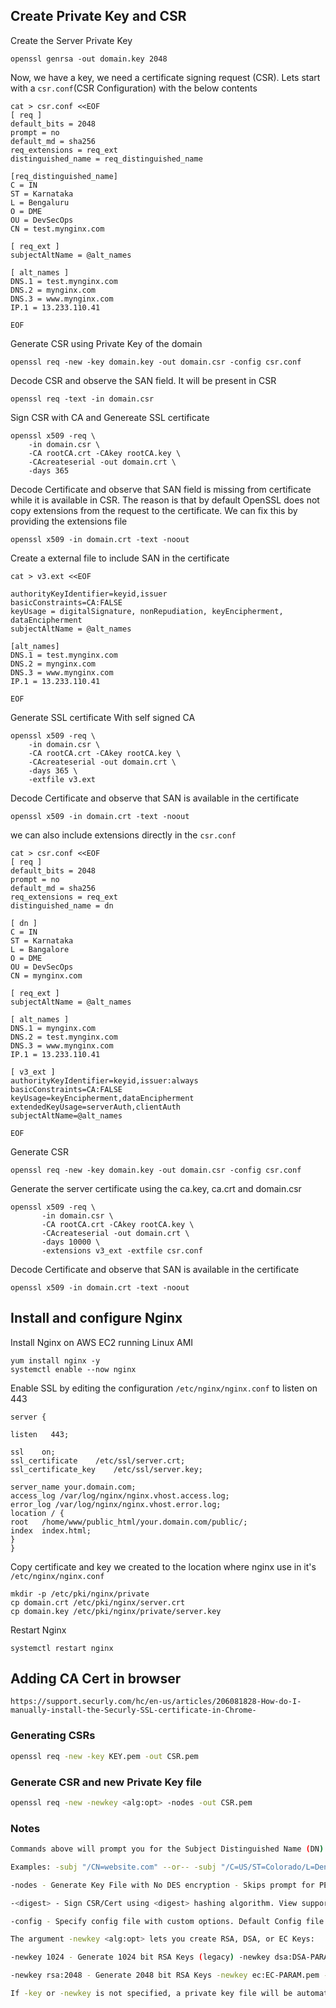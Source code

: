## Create Private Key and CSR

Create the Server Private Key

```
openssl genrsa -out domain.key 2048
```

Now, we have a key, we need a certificate signing request (CSR). Lets start with a `csr.conf`(CSR Configuration) with the below contents

```
cat > csr.conf <<EOF
[ req ]
default_bits = 2048
prompt = no
default_md = sha256
req_extensions = req_ext
distinguished_name = req_distinguished_name

[req_distinguished_name]
C = IN
ST = Karnataka
L = Bengaluru
O = DME
OU = DevSecOps
CN = test.mynginx.com

[ req_ext ]
subjectAltName = @alt_names

[ alt_names ]
DNS.1 = test.mynginx.com
DNS.2 = mynginx.com
DNS.3 = www.mynginx.com 
IP.1 = 13.233.110.41

EOF
```

Generate CSR using Private Key of the domain

```
openssl req -new -key domain.key -out domain.csr -config csr.conf
```

Decode CSR and observe the SAN field. It will be present in CSR

```
openssl req -text -in domain.csr
```

Sign CSR with CA and Genereate SSL certificate

```
openssl x509 -req \
    -in domain.csr \
    -CA rootCA.crt -CAkey rootCA.key \
    -CAcreateserial -out domain.crt \
    -days 365 
```

Decode Certificate and observe that SAN field is missing from certificate while it is available in CSR. The reason is that by default OpenSSL does not copy extensions from the request to the certificate. We can fix this by providing the extensions file

```
openssl x509 -in domain.crt -text -noout
```

Create a external file to include SAN in the certificate

```
cat > v3.ext <<EOF

authorityKeyIdentifier=keyid,issuer
basicConstraints=CA:FALSE
keyUsage = digitalSignature, nonRepudiation, keyEncipherment, dataEncipherment
subjectAltName = @alt_names

[alt_names]
DNS.1 = test.mynginx.com
DNS.2 = mynginx.com
DNS.3 = www.mynginx.com 
IP.1 = 13.233.110.41

EOF
```

Generate SSL certificate With self signed CA

```
openssl x509 -req \
    -in domain.csr \
    -CA rootCA.crt -CAkey rootCA.key \
    -CAcreateserial -out domain.crt \
    -days 365 \
    -extfile v3.ext
```

Decode Certificate and observe that SAN is available in the certificate

```
openssl x509 -in domain.crt -text -noout
```

we can also include extensions directly in the `csr.conf`

```
cat > csr.conf <<EOF
[ req ]
default_bits = 2048
prompt = no
default_md = sha256
req_extensions = req_ext
distinguished_name = dn

[ dn ]
C = IN
ST = Karnataka
L = Bangalore
O = DME
OU = DevSecOps
CN = mynginx.com

[ req_ext ]
subjectAltName = @alt_names

[ alt_names ]
DNS.1 = mynginx.com
DNS.2 = test.mynginx.com
DNS.3 = www.mynginx.com 
IP.1 = 13.233.110.41

[ v3_ext ]
authorityKeyIdentifier=keyid,issuer:always
basicConstraints=CA:FALSE
keyUsage=keyEncipherment,dataEncipherment
extendedKeyUsage=serverAuth,clientAuth
subjectAltName=@alt_names

EOF
```

Generate CSR

```
openssl req -new -key domain.key -out domain.csr -config csr.conf
```

Generate the server certificate using the ca.key, ca.crt and domain.csr

```
openssl x509 -req \
       -in domain.csr \
       -CA rootCA.crt -CAkey rootCA.key \
       -CAcreateserial -out domain.crt \
       -days 10000 \
       -extensions v3_ext -extfile csr.conf
```

Decode Certificate and observe that SAN is available in the certificate

```
openssl x509 -in domain.crt -text -noout
```

## Install and configure Nginx

Install Nginx on AWS EC2 running Linux AMI

```
yum install nginx -y
systemctl enable --now nginx
```

Enable SSL by editing the configuration `/etc/nginx/nginx.conf` to listen on 443

```
server {

listen   443;

ssl    on;
ssl_certificate    /etc/ssl/server.crt;
ssl_certificate_key    /etc/ssl/server.key;

server_name your.domain.com;
access_log /var/log/nginx/nginx.vhost.access.log;
error_log /var/log/nginx/nginx.vhost.error.log;
location / {
root   /home/www/public_html/your.domain.com/public/;
index  index.html;
}
}
```

Copy certificate and key we created to the location where nginx use in it's `/etc/nginx/nginx.conf`

```
mkdir -p /etc/pki/nginx/private
cp domain.crt /etc/pki/nginx/server.crt
cp domain.key /etc/pki/nginx/private/server.key
```

Restart Nginx

```
systemctl restart nginx
```

## Adding CA Cert in browser

```
https://support.securly.com/hc/en-us/articles/206081828-How-do-I-manually-install-the-Securly-SSL-certificate-in-Chrome-
```

### Generating CSRs 

```bash
openssl req -new -key KEY.pem -out CSR.pem
```

### Generate CSR and new Private Key file  

```bash
openssl req -new -newkey <alg:opt> -nodes -out CSR.pem
```

### Notes

```bash
Commands above will prompt you for the Subject Distinguished Name (DN) attributes. Alternatively, you can specify them using -subj:

Examples: -subj "/CN=website.com" --or-- -subj "/C=US/ST=Colorado/L=Denver/O=ACME Inc./CN=acme.com"

-nodes - Generate Key File with No DES encryption - Skips prompt for PEM Pass phrase

-<digest> - Sign CSR/Cert using <digest> hashing algorithm. View supported algorithms: openssl list --digest-commands

-config - Specify config file with custom options. Default Config file: openssl.cnf in directory specified by openssl version -d

The argument -newkey <alg:opt> lets you create RSA, DSA, or EC Keys:

-newkey 1024 - Generate 1024 bit RSA Keys (legacy) -newkey dsa:DSA-PARAM.pem - Generate DSA Keys using DSA Parameters

-newkey rsa:2048 - Generate 2048 bit RSA Keys -newkey ec:EC-PARAM.pem - Generate EC Keys using EC Parameters

If -key or -newkey is not specified, a private key file will be automatically generated using directives specified in openssl.cnf
```

